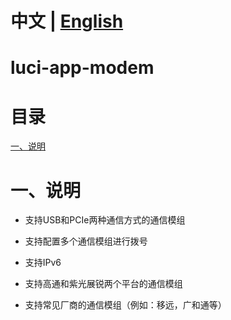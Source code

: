 # 中文 | [English](https://github.com/Siriling/5G-Modem-Support/blob/main/EngLish.md)

# luci-app-modem

# 目录

[一、说明](#一说明)

# 一、说明

- 支持USB和PCIe两种通信方式的通信模组

- 支持配置多个通信模组进行拨号

- 支持IPv6

- 支持高通和紫光展锐两个平台的通信模组
- 支持常见厂商的通信模组（例如：移远，广和通等）

